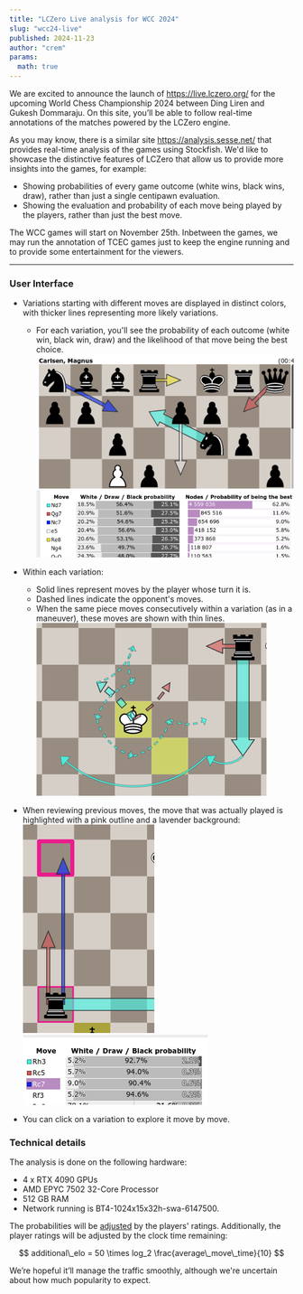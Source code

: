 ```yaml
---
title: "LCZero Live analysis for WCC 2024"
slug: "wcc24-live"
published: 2024-11-23
author: "crem"
params:
  math: true
---
```


We are excited to announce the launch of https://live.lczero.org/ for the upcoming
World Chess Championship 2024 between Ding Liren and Gukesh Dommaraju.
On this site, you’ll be able to follow real-time annotations of the matches powered by the LCZero engine.

<!--more-->

As you may know, there is a similar site https://analysis.sesse.net/ that provides real-time analysis of the games using Stockfish.
We'd like to showcase the distinctive features of LCZero that allow us to provide more insights into the games, for example:

* Showing probabilities of every game outcome (white wins, black wins, draw), rather than just a single centipawn evaluation.
* Showing the evaluation and probability of each move being played by the players, rather than just the best move.

The WCC games will start on November 25th.
Inbetween the games, we may run the annotation of TCEC games just to keep the engine running and to provide some entertainment for the viewers.

---

### User Interface

* Variations starting with different moves are displayed in distinct colors, with thicker lines representing more likely variations.
  * For each variation, you'll see the probability of each outcome (white win, black win, draw) and the likelihood of that move being the best choice.
  ![Board with arrows](arrows01.png)
  ![MultiPV view](multipv01.png)

* Within each variation:
    * Solid lines represent moves by the player whose turn it is.
    * Dashed lines indicate the opponent's moves.
    * When the same piece moves consecutively within a variation (as in a maneuver), these moves are shown with thin lines.
      ![Maneuver](arrows02.png)

* When reviewing previous moves, the move that was actually played is highlighted with a pink outline and a lavender background:
  ![Previous move](arrows03.png)
  ![Previous move](multipv02.png)

* You can click on a variation to explore it move by move.

### Technical details

The analysis is done on the following hardware:

* 4 x RTX 4090 GPUs
* AMD EPYC 7502 32-Core Processor
* 512 GB RAM
* Network running is BT4-1024x15x32h-swa-6147500.

The probabilities will be [adjusted](/blog/2023/07/the-lc0-v0.30.0-wdl-rescale/contempt-implementation/) by the players' ratings.
Additionally, the player ratings will be adjusted by the clock time remaining:

$$ additional\_elo = 50 \times log_2 \frac{average\_move\_time}{10} $$

We’re hopeful it’ll manage the traffic smoothly, although we're uncertain about how much popularity to expect.
